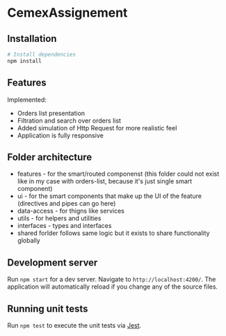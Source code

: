 # CemexAssignement

## Installation

```bash
# Install dependencies
npm install
```

## Features

Implemented:

- Orders list presentation
- Filtration and search over orders list
- Added simulation of Http Request for more realistic feel
- Application is fully responsive

## Folder architecture

- features - for the smart/routed componenst (this folder could not exist like in my case with orders-list, because it's just single smart component)
- ui - for the smart components that make up the UI of the feature (directives and pipes can go here)
- data-access - for thigns like services
- utils - for helpers and utilities
- interfaces - types and interfaces
- shared forlder follows same logic but it exists to share functionality globally

## Development server

Run `npm start` for a dev server. Navigate to `http://localhost:4200/`. The application will automatically reload if you change any of the source files.

## Running unit tests

Run `npm test` to execute the unit tests via [Jest](https://jestjs.io/).
